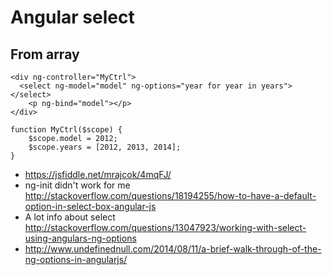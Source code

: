 # Angular select

## From array

```
<div ng-controller="MyCtrl">
  <select ng-model="model" ng-options="year for year in years"></select>
    <p ng-bind="model"></p>
</div>

function MyCtrl($scope) {
    $scope.model = 2012;
    $scope.years = [2012, 2013, 2014];
}
```

- https://jsfiddle.net/mrajcok/4mqFJ/
- ng-init didn't work for me http://stackoverflow.com/questions/18194255/how-to-have-a-default-option-in-select-box-angular-js
- A lot info about select http://stackoverflow.com/questions/13047923/working-with-select-using-angulars-ng-options
- http://www.undefinednull.com/2014/08/11/a-brief-walk-through-of-the-ng-options-in-angularjs/
